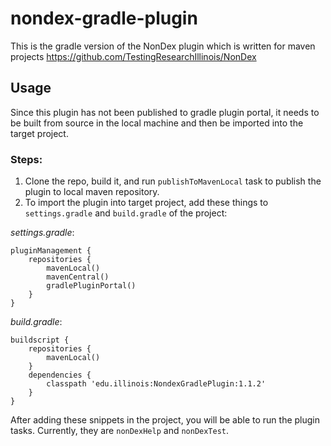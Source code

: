 # nondex-gradle-plugin

This is the gradle version of the NonDex plugin which is written for maven projects
https://github.com/TestingResearchIllinois/NonDex

## Usage
Since this plugin has not been published to gradle plugin portal, it needs to be built from source in the local machine and then be imported into the target project.

### Steps:
1. Clone the repo, build it, and run `publishToMavenLocal` task to publish the plugin to local maven repository.
2. To import the plugin into target project, add these things to `settings.gradle` and `build.gradle` of the project:

*settings.gradle*: 
```
pluginManagement { 
    repositories { 
        mavenLocal()
        mavenCentral()
        gradlePluginPortal()
    }
}
```
*build.gradle*:
```
buildscript {
    repositories {
        mavenLocal()
    }
    dependencies {
        classpath 'edu.illinois:NondexGradlePlugin:1.1.2'
    }
}
```
After adding these snippets in the project, you will be able to run the plugin tasks. Currently, they are `nonDexHelp` and `nonDexTest`.